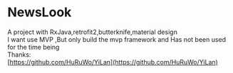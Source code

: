 # NewsLook
A project with RxJava,retrofit2,butterknife,material design</br>
I want use MVP ,But only build the mvp framework and Has not been used for the time being</br>
Thanks:<br>
[https://github.com/HuRuWo/YiLan](https://github.com/HuRuWo/YiLan)
